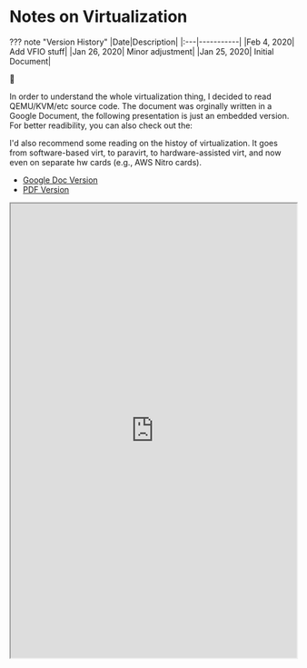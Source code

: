 # Notes on Virtualization

??? note "Version History"
	|Date|Description|
	|:---|-----------|
	|Feb 4, 2020| Add VFIO stuff|
	|Jan 26, 2020| Minor adjustment|
	|Jan 25, 2020| Initial Document|

:rat:

In order to understand the whole virtualization thing, I decided to read QEMU/KVM/etc source code.
The document was orginally written in a Google Document, the following presentation
is just an embedded version.
For better readibility, you can also check out the:

I'd also recommend some reading on the histoy of virtualization.
It goes from software-based virt, to paravirt, to hardware-assisted virt, and now even on separate hw cards (e.g., AWS Nitro cards).

- <a href="https://gdoc.pub/doc/e/2PACX-1vSsskD0A2XgHoZhaYLAkS7lmCOrfxkGXk1WTovWEAyeoELVdBjrE-NzD8h-NvJfKhxMpUg2aXzaD-XG" target="_blank">Google Doc Version</a>
- <a href="http://lastweek.io/pubs/virt_note.pdf" target="_blank">PDF Version</a>

<iframe style="width: 100%; height: 800px;" frameborder="1" allowfullscreen 
    src="https://docs.google.com/document/d/e/2PACX-1vSsskD0A2XgHoZhaYLAkS7lmCOrfxkGXk1WTovWEAyeoELVdBjrE-NzD8h-NvJfKhxMpUg2aXzaD-XG/pub?embedded=true">        
</iframe>
